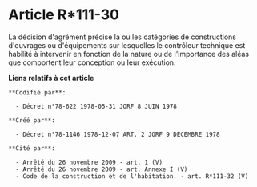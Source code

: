 # Article R*111-30

La décision d'agrément précise la ou les catégories de constructions d'ouvrages ou d'équipements sur lesquelles le contrôleur
technique est habilité à intervenir en fonction de la nature ou de l'importance des aléas que comportent leur conception ou
leur exécution.

**Liens relatifs à cet article**

	**Codifié par**:

	  - Décret n°78-622 1978-05-31 JORF 8 JUIN 1978

	**Créé par**:

	  - Décret n°78-1146 1978-12-07 ART. 2 JORF 9 DECEMBRE 1978

	**Cité par**:

	  - Arrêté du 26 novembre 2009 - art. 1 (V)
	  - Arrêté du 26 novembre 2009 - art. Annexe I (V)
	  - Code de la construction et de l'habitation. - art. R*111-32 (V)
